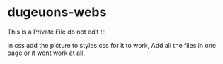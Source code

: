 # dugeuons-webs

This is a Private File do not edit !!!

In css add the picture to styles.css for it to work, Add all the files in one page or it wont work at all, 
